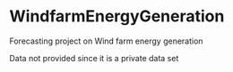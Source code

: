 # WindfarmEnergyGeneration
Forecasting project on Wind farm energy generation

Data not provided since it is a private data set
